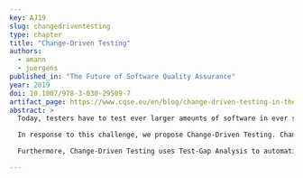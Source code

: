 ```yaml
---
key: AJ19
slug: changedriventesting
type: chapter
title: "Change-Driven Testing"
authors:
  - amann
  - juergens
published_in: "The Future of Software Quality Assurance"
year: 2019
doi: 10.1007/978-3-030-29509-7
artifact_page: https://www.cqse.eu/en/blog/change-driven-testing-in-the-furture-of-software-quality-assurance/
abstract: >
  Today, testers have to test ever larger amounts of software in ever smaller periods of time. This makes it infeasible to simply execute entire test suites for every change. Also it has become impractical to manually ensure that the tests cover all changes.

  In response to this challenge, we propose Change-Driven Testing. Change-Driven Testing uses Test-Impact Analysis to automatically find the relevant tests for any given code change and sort them in a way that increases the chance of catching mistakes early on. This makes testing more efficient, catching over 90% of mistakes in only 2% testing time.

  Furthermore, Change-Driven Testing uses Test-Gap Analysis to automatically identify test gaps, i.e., code changes that lack tests. This enables us to make conscious decisions about where to direct our limited testing resource to improve our testing effectiveness and notifies us about where we are missing regression tests.

---
```

